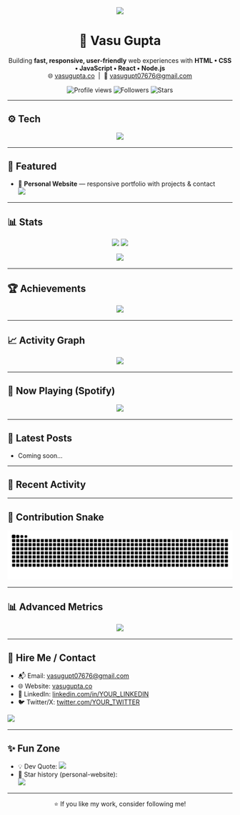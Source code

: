 <!-- Centered typing banner -->
<p align="center">
  <a href="https://github.com/vasugupt07676-creator">
    <img src="https://readme-typing-svg.herokuapp.com?size=22&duration=3500&center=true&vCenter=true&width=720&color=00C0FF&lines=Hi%2C+I'm+Vasu+Gupta;Web+Developer+%F0%9F%9A%80+Designer+%F0%9F%8E%A8+Learner;Building+fast+and+responsive+websites">
  </a>
</p>

<h1 align="center">👋 Vasu Gupta</h1>

<p align="center">
  Building <b>fast, responsive, user-friendly</b> web experiences with <b>HTML • CSS • JavaScript • React • Node.js</b><br/>
  🌐 <a href="https://vasugupta.co">vasugupta.co</a> &nbsp;|&nbsp; 📧 <a href="mailto:vasugupt07676@gmail.com">vasugupt07676@gmail.com</a>
</p>

<p align="center">
  <!-- Social & quick stats -->
  <img src="https://komarev.com/ghpvc/?username=vasugupt07676-creator&color=blue" alt="Profile views"/>
  <img src="https://img.shields.io/github/followers/vasugupt07676-creator?style=social" alt="Followers"/>
  <img src="https://img.shields.io/github/stars/vasugupt07676-creator?style=social" alt="Stars"/>
</p>

---

## ⚙️ Tech
<p align="center">
  <img src="https://skillicons.dev/icons?i=html,css,js,react,nodejs,git,github,vscode,figma&theme=light" />
</p>

---

## 📌 Featured
- 🔗 **Personal Website** — responsive portfolio with projects & contact  
  <a href="https://github.com/vasugupt07676-creator/personal-website">
    <img src="https://github-readme-stats.vercel.app/api/pin/?username=vasugupt07676-creator&repo=personal-website&theme=tokyonight" />
  </a>

---

## 📊 Stats
<p align="center">
  <img height="160" src="https://github-readme-stats.vercel.app/api?username=vasugupt07676-creator&show_icons=true&theme=tokyonight" />
  <img height="160" src="https://github-readme-streak-stats.herokuapp.com?user=vasugupt07676-creator&theme=tokyonight" />
</p>
<p align="center">
  <img height="150" src="https://github-readme-stats.vercel.app/api/top-langs/?username=vasugupt07676-creator&layout=compact&theme=tokyonight" />
</p>

---

## 🏆 Achievements
<p align="center">
  <img src="https://github-profile-trophy.vercel.app/?username=vasugupt07676-creator&theme=tokyonight&row=1&column=6" />
</p>

---

## 📈 Activity Graph
<p align="center">
  <img src="https://github-readme-activity-graph.vercel.app/graph?username=vasugupt07676-creator&theme=tokyo-night" />
</p>

---

## 🎵 Now Playing (Spotify)
<!-- Replace YOUR_SPOTIFY_UID below (Spotify profile → copy user ID) -->
<p align="center">
  <img src="https://spotify-github-profile.kittinanx.com/api/view?uid=YOUR_SPOTIFY_UID&cover_image=true&show_offline=false&theme=novatorem&bar_color=53b14f" />
</p>

---

## 📰 Latest Posts
<!-- BLOG-POST-LIST:START -->
- Coming soon…
<!-- BLOG-POST-LIST:END -->

---

## 🧭 Recent Activity
<!--START_SECTION:activity-->
<!--END_SECTION:activity-->

---

## 🐍 Contribution Snake
<p align="center">
  <img src="https://raw.githubusercontent.com/vasugupt07676-creator/vasugupt07676-creator/output/github-contribution-grid-snake.svg" />
</p>

---

## 📊 Advanced Metrics
<p align="center">
  <img src="https://raw.githubusercontent.com/vasugupt07676-creator/vasugupt07676-creator/main/github-metrics.svg" />
</p>

---

## 🎯 Hire Me / Contact
- 📬 Email: <a href="mailto:vasugupt07676@gmail.com">vasugupt07676@gmail.com</a>  
- 🌐 Website: <a href="https://vasugupta.co">vasugupta.co</a>  
- 🔗 LinkedIn: <a href="https://linkedin.com/in/YOUR_LINKEDIN">linkedin.com/in/YOUR_LINKEDIN</a>  
- 🐦 Twitter/X: <a href="https://twitter.com/YOUR_TWITTER">twitter.com/YOUR_TWITTER</a>  

<p>
  <a href="https://buymeacoffee.com/YOUR_BMAC_ID">
    <img src="https://img.shields.io/badge/Buy%20Me%20a%20Coffee-FFDD00?logo=buy-me-a-coffee&logoColor=black&labelColor=white&style=for-the-badge" />
  </a>
</p>

---

## ✨ Fun Zone
- 💡 Dev Quote: <img src="https://quotes-github-readme.vercel.app/api?type=horizontal&theme=tokyonight" />
- 🌟 Star history (personal-website):  
  <img src="https://api.star-history.com/svg?repos=vasugupt07676-creator/personal-website&type=Date" width="520" />

---

<p align="center">⭐ If you like my work, consider following me!</p>

<!--
Notes:
• Replace YOUR_SPOTIFY_UID / YOUR_LINKEDIN / YOUR_TWITTER / YOUR_BMAC_ID.
• “Latest Posts”, “Recent Activity”, “Contribution Snake”, and “Advanced Metrics” populate after you add the GitHub Actions I use.
-->

